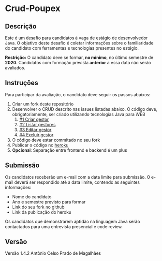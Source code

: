 # Crud-Poupex #

## Descrição ##
Este é um desafio para candidatos à vaga de estágio de desenvolvedor Java.
O objetivo deste desafio é coletar informações sobre o familiaridade do candidato com ferramentas e tecnologias presentes no estágio.

**Restrição:** O candidato deve se formar, **no mínimo**, no último semestre de **2020**. Candidatos com formação prevista **anterior** a essa data não serão avaliados.


## Instruções ##
Para participar da avaliação, o candidato deve seguir os passos abaixos:

1. Criar um fork deste repositório
1. Desenvolver o CRUD descrito nas issues listadas abaixo. O código deve, obrigatoriamente, ser criado utilizando tecnologias Java para WEB
   1. [#1 Criar gestor][i1]
   1. [#2 Listar gestores][i2]
   1. [#3 Editar gestor][i3]
   1. [#4 Excluir gestor][i4]
1. O código deve estar commitado no seu fork
1. Publicar o código no [heroku](https://www.heroku.com/)
1. **Opcional**: Separação entre frontend e backend é um plus

## Submissão ##
Os candidatos receberão um e-mail com a data limite para submissão. O e-mail deverá ser respondido até a data limite, contendo as seguintes informações:
* Nome do candidato
* Ano e semestre previsto para formar
* Link do seu fork no github
* Link da publicação do heroku

Os candidatos que demonstrarem aptidão na linguagem Java serão contactados para uma entrevista presencial e code review.


[i1]: https://github.com/maykelsb/crud-gestores/issues/1
[i2]: https://github.com/maykelsb/crud-gestores/issues/2
[i3]: https://github.com/maykelsb/crud-gestores/issues/3
[i4]: https://github.com/maykelsb/crud-gestores/issues/4

## Versão ##

Versão 1.4.2
Antônio Celso Prado de Magalhâes

